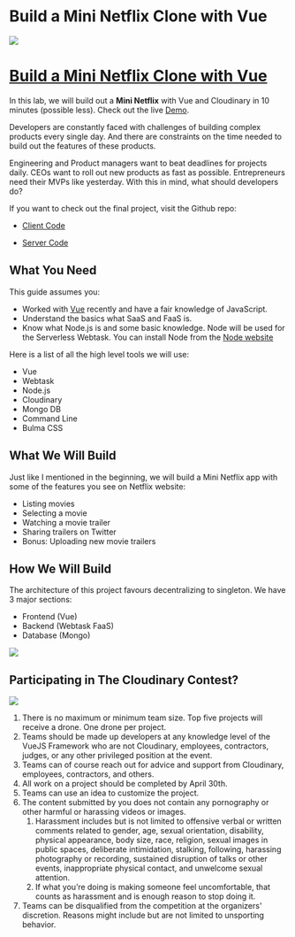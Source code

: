 # Build a Mini Netflix Clone with Vue

![](https://res.cloudinary.com/christekh/image/upload/v1521713473/Screen_Shot_2018-03-22_at_11.10.14_AM_siu88b.png)


# [Build a Mini Netflix Clone with Vue](https://cloudinary.gitbooks.io/build-a-mini-netflix-clone-with-vue/content/)

In this lab, we will build out a **Mini Netflix** with Vue and Cloudinary in 10 minutes (possible less). Check out the live [Demo](https://stupefied-mirzakhani-71dd38.netlify.com/).

Developers are constantly faced with challenges of building complex products every single day. And there are constraints on the time needed to build out the features of these products.

Engineering and Product managers want to beat deadlines for projects daily. CEOs want to roll out new products as fast as possible. Entrepreneurs need their MVPs like yesterday. With this in mind, what should developers do?

If you want to check out the final project, visit the Github repo:

* [Client Code](https://github.com/cloudinary-developers/vue-mini-netflix-demo-client)

* [Server Code](https://github.com/cloudinary-developers/vue-mini-netflix-demo-server)

## What You Need

This guide assumes you:

* Worked with [Vue](https://vuejs.org/) recently and have a fair knowledge of JavaScript.
* Understand the basics what SaaS and FaaS is.
* Know what Node.js is and some basic knowledge. Node will be used for the Serverless Webtask. You can install Node from the [Node website](https://nodejs.org/en/)

Here is a list of all the high level tools we will use:

- Vue
- Webtask
- Node.js
- Cloudinary
- Mongo DB
- Command Line
- Bulma CSS

## What We Will Build

Just like I mentioned in the beginning, we will build a Mini Netflix app with some of the features you see on Netflix website:

- Listing movies
- Selecting a movie
- Watching a movie trailer
- Sharing trailers on Twitter
- Bonus: Uploading new movie trailers

## How We Will Build

The architecture of this project favours decentralizing to singleton. We have 3 major sections:

- Frontend (Vue)
- Backend (Webtask FaaS)
- Database (Mongo)

![](https://res.cloudinary.com/christekh/image/upload/v1521714212/Group_uzxrb7.png)

## Participating in The Cloudinary Contest?

![](https://res.cloudinary.com/christekh/image/upload/v1521714413/VueJS_Contest_image_xihzzm.png)

1. There is no maximum or minimum team size. Top five projects will receive a drone. One drone per project.
2. Teams should be made up developers at any knowledge level of the VueJS Framework who are not Cloudinary, employees, contractors, judges, or any other privileged position at the event.
3. Teams can of course reach out for advice and support from Cloudinary, employees, contractors, and others.
4. All work on a project should be completed by April 30th.
5. Teams can use an idea to customize the project.
6. The content submitted by you does not contain any pornography or other harmful or harassing videos or images.
    1. Harassment includes but is not limited to offensive verbal or written comments related to gender, age, sexual orientation, disability, physical appearance, body size, race, religion, sexual images in public spaces, deliberate intimidation, stalking, following, harassing photography or recording, sustained disruption of talks or other events, inappropriate physical contact, and unwelcome sexual attention. 
    2. If what you’re doing is making someone feel uncomfortable, that counts as harassment and is enough reason to stop doing it.
7. Teams can be disqualified from the competition at the organizers' discretion. Reasons might include but are not limited to unsporting behavior.